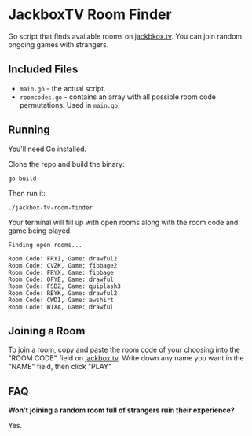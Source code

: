 # JackboxTV Room Finder

Go script that finds available rooms on [jackbkox.tv](https://jackbox.tv/). You can join random ongoing games with strangers.

## Included Files

- `main.go` - the actual script.
- `roomcodes.go` - contains an array with all possible room code permutations. Used in `main.go`.

## Running

You'll need Go installed. 

Clone the repo and build the binary:

```
go build
```

Then run it:

```
./jackbox-tv-room-finder
```

Your terminal will fill up with open rooms along with the room code and game being played:

```
Finding open rooms...

Room Code: FRYI, Game: drawful2
Room Code: CVZK, Game: fibbage2
Room Code: FRYX, Game: fibbage
Room Code: OFYE, Game: drawful
Room Code: FSBZ, Game: quiplash3
Room Code: RBYK, Game: drawful2
Room Code: CWDI, Game: awshirt
Room Code: WTXA, Game: drawful
```

## Joining a Room

To join a room, copy and paste the room code of your choosing into the "ROOM CODE" field on [jackbox.tv](https://jackbox.tv/). Write down any name you want in the "NAME" field, then click "PLAY"

## FAQ 

**Won't joining a random room full of strangers ruin their experience?**

Yes.